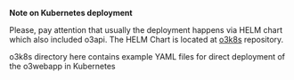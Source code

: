 **Note on Kubernetes deployment**

Please, pay attention that usually the deployment happens via HELM chart which also included o3api. The HELM Chart is located at [o3k8s](https://git.scc.kit.edu/synergy.o3as/o3k8s) repository.


o3k8s directory here contains example YAML files for direct deployment of the o3webapp in Kubernetes

